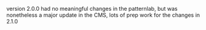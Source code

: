 version 2.0.0 had no meaningful changes in the patternlab, but was nonetheless a major update in the CMS, lots of prep work for the changes in 2.1.0
